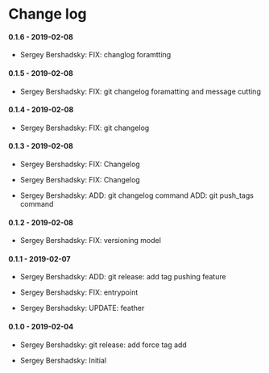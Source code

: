 # Change log

#### 0.1.6 - 2019-02-08

* Sergey Bershadsky: FIX: changlog foramtting

#### 0.1.5 - 2019-02-08

* Sergey Bershadsky: FIX: git changelog foramatting and message cutting

#### 0.1.4 - 2019-02-08

* Sergey Bershadsky: FIX: git changelog

#### 0.1.3 - 2019-02-08

* Sergey Bershadsky: FIX: Changelog

* Sergey Bershadsky: FIX: Changelog

* Sergey Bershadsky: ADD: git changelog command ADD: git push_tags command

#### 0.1.2 - 2019-02-08

* Sergey Bershadsky: FIX: versioning model

#### 0.1.1 - 2019-02-07

* Sergey Bershadsky: ADD: git release: add tag pushing feature

* Sergey Bershadsky: FIX: entrypoint

* Sergey Bershadsky: UPDATE: feather

#### 0.1.0 - 2019-02-04

* Sergey Bershadsky: git release: add force tag add

* Sergey Bershadsky: Initial